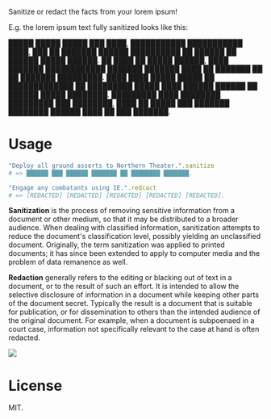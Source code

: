 Sanitize or redact the facts from your lorem ipsum!

E.g. the lorem ipsum text fully sanitized looks like this:

█████ █████ █████ ███ ████, ███████████ ███████████ ████, ███ ██ ███████ ██████ ██████████ ██ ██████ ██ ██████ █████ ██████. ██ ████ ██ █████ ██████, ████ ███████ ████████████ ███████ ███████ ████ ██ ███████ ██ ██ ███████ █████████. ████ ████ █████ █████ ██ █████████████ ██ █████████ █████ ████ ██████ ██████ ██ ██████ █████ ████████. █████████ ████ ████████ █████████ ███ ████████, ████ ██ █████ ███ ███████ ████████ ██████ ████ ██ ███ ███████.


# Usage

```ruby
"Deploy all ground asserts to Northern Theater.".sanitize
# => ██████ ███ ██████ ███████ ██ ████████ ███████.
```

```ruby
"Engage any combatants using IE.".redcact
# => [REDACTED] [REDACTED] [REDACTED] [REDACTED] [REDACTED].
```

**Sanitization** is the process of removing sensitive information from a document or other medium, so that it may be distributed to a broader audience. When dealing with classified information, sanitization attempts to reduce the document's classification level, possibly yielding an unclassified document. Originally, the term sanitization was applied to printed documents; it has since been extended to apply to computer media and the problem of data remanence as well.

**Redaction** generally refers to the editing or blacking out of text in a document, or to the result of such an effort. It is intended to allow the selective disclosure of information in a document while keeping other parts of the document secret. Typically the result is a document that is suitable for publication, or for dissemination to others than the intended audience of the original document. For example, when a document is subpoenaed in a court case, information not specifically relevant to the case at hand is often redacted.

![](http://i.imgur.com/3Oxkz6H.png)

# License

MIT.
